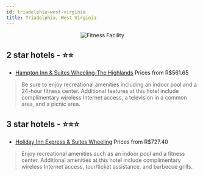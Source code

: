 ```yaml
---
id: triadelphia-west-virginia
title: Triadelphia, West Virginia
---
```


<center><img src="https://i.travelapi.com/hotels/6000000/5430000/5421200/5421181/f51c5195_z.jpg" alt="Fitness Facility" /></center>


##  2 star hotels - ⭐️⭐️

-    [Hampton Inn & Suites Wheeling-The Highlands](https://us.hurb.com/hotels/triadelphia/hampton-inn-suites-wheeling-the-highlands-JNP-JP762888?cmp=18055) Prices from R$561.65
   > Be sure to enjoy recreational amenities including an indoor pool and a 24-hour fitness center. Additional features at this hotel include complimentary wireless Internet access, a television in a common area, and a picnic area.

##  3 star hotels - ⭐️⭐️⭐️

-    [Holiday Inn Express & Suites Wheeling](https://us.hurb.com/hotels/triadelphia/holiday-inn-express-suites-wheeling-JNP-JP394345?cmp=18055) Prices from R$727.40
   > Enjoy recreational amenities such as an indoor pool and a fitness center. Additional amenities at this hotel include complimentary wireless Internet access, tour/ticket assistance, and barbecue grills.
